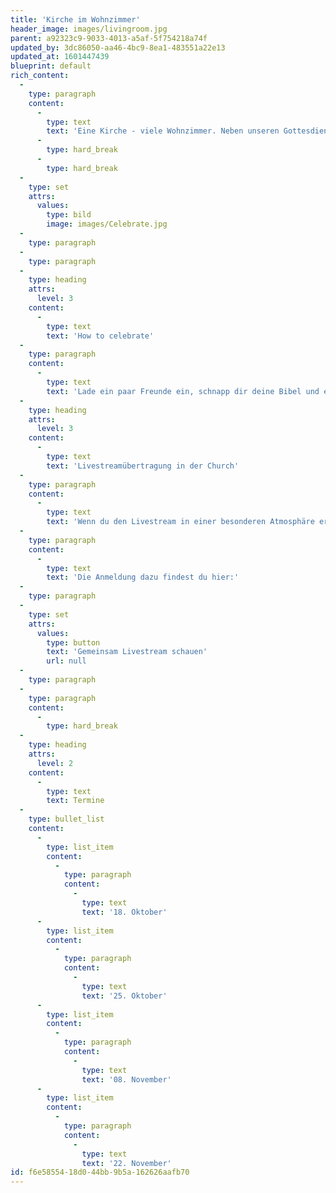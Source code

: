 ```yaml
---
title: 'Kirche im Wohnzimmer'
header_image: images/livingroom.jpg
parent: a92323c9-9033-4013-a5af-5f754218a74f
updated_by: 3dc86050-aa46-4bc9-8ea1-483551a22e13
updated_at: 1601447439
blueprint: default
rich_content:
  -
    type: paragraph
    content:
      -
        type: text
        text: 'Eine Kirche - viele Wohnzimmer. Neben unseren Gottesdiensten im Maritim Hotel feiern wir alle zwei Wochen Kirche im Wohnzimmer mit einem genialen Special: Unsere Predigtreihe Celebrate. Diese speziell auf den Livestream zugeschnittene Predigtreihe dreht sich um die jüdischen Feste des Volkes Israel. Gemeinsam wollen wir verstehen, welche Rolle sie damals spielten, wie sie gefeiert wurden, sich schlussendlich in Jesus erfüllen und welche Bedeutung sie dadurch auch noch für unser Leben haben.'
      -
        type: hard_break
      -
        type: hard_break
  -
    type: set
    attrs:
      values:
        type: bild
        image: images/Celebrate.jpg
  -
    type: paragraph
  -
    type: paragraph
  -
    type: heading
    attrs:
      level: 3
    content:
      -
        type: text
        text: 'How to celebrate'
  -
    type: paragraph
    content:
      -
        type: text
        text: 'Lade ein paar Freunde ein, schnapp dir deine Bibel und erlebt zusammen eine geniale Zeit in Gottes Gegenwart! Euch erwartet eine starke Gebetszeit und eine relevante, ermutigende Message. Außerdem wird es immer 2-3 knackige Fragen zur Predigt geben, über die ihr euch austauschen könnt und die du in deine Woche mitnehmen darfst. '
  -
    type: heading
    attrs:
      level: 3
    content:
      -
        type: text
        text: 'Livestreamübertragung in der Church'
  -
    type: paragraph
    content:
      -
        type: text
        text: 'Wenn du den Livestream in einer besonderen Atmosphäre erleben willst, laden wir dich herzlich in unsere Räumlichkeiten in der Römerstr. 10 (Stuttgart-Süd) ein. Dort warten gemütliche Sessel und Sofas, freundliche Menschen und ein schön hergerichtetes Umfeld auf dich. Ob du allein kommst oder mit deinen Freunden - wir freuen uns auf dich! '
  -
    type: paragraph
    content:
      -
        type: text
        text: 'Die Anmeldung dazu findest du hier:'
  -
    type: paragraph
  -
    type: set
    attrs:
      values:
        type: button
        text: 'Gemeinsam Livestream schauen'
        url: null
  -
    type: paragraph
  -
    type: paragraph
    content:
      -
        type: hard_break
  -
    type: heading
    attrs:
      level: 2
    content:
      -
        type: text
        text: Termine
  -
    type: bullet_list
    content:
      -
        type: list_item
        content:
          -
            type: paragraph
            content:
              -
                type: text
                text: '18. Oktober'
      -
        type: list_item
        content:
          -
            type: paragraph
            content:
              -
                type: text
                text: '25. Oktober'
      -
        type: list_item
        content:
          -
            type: paragraph
            content:
              -
                type: text
                text: '08. November'
      -
        type: list_item
        content:
          -
            type: paragraph
            content:
              -
                type: text
                text: '22. November'
id: f6e58554-18d0-44bb-9b5a-162626aafb70
---
```

